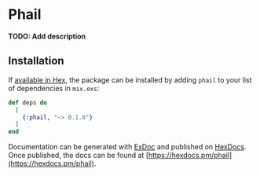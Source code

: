 # Phail

**TODO: Add description**

## Installation

If [available in Hex](https://hex.pm/docs/publish), the package can be installed
by adding `phail` to your list of dependencies in `mix.exs`:

```elixir
def deps do
  [
    {:phail, "~> 0.1.0"}
  ]
end
```

Documentation can be generated with [ExDoc](https://github.com/elixir-lang/ex_doc)
and published on [HexDocs](https://hexdocs.pm). Once published, the docs can
be found at [https://hexdocs.pm/phail](https://hexdocs.pm/phail).

